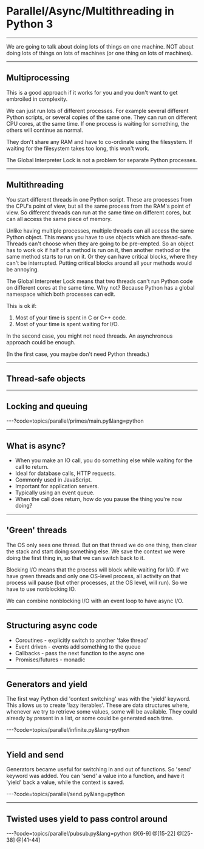 # Parallel/Async/Multithreading in Python 3

---
We are going to talk about doing lots of things on one machine. NOT about doing lots of things on lots of machines (or one thing on lots of machines).

---
## Multiprocessing
This is a good approach if it works for you and you don't want to get embroiled in complexity.

We can just run lots of different processes. For example several different Python scripts,
or several copies of the same one. They can run on different CPU cores, at the same time. If one
process is waiting for something, the others will continue as normal.

They don't share any RAM and have to co-ordinate using the filesystem. If waiting for the filesystem
takes too long, this won't work.

The Global Interpreter Lock is not a problem for separate Python processes.

---
## Multithreading
You start different threads in one Python script. These are processes from the CPU's point of view,
but all the same process from the RAM's point of view. So different threads can run at the same time
on different cores, but can all access the same piece of memory.

Unlike having multiple processes, multiple threads can all access the same Python object. This means
you have to use objects which are thread-safe. Threads can't choose when they are going to be pre-empted.
So an object has to work ok if half of a method is run on it, then another method or the same method starts
to run on it. Or they can have critical blocks, where they can't be interrupted. Putting critical blocks
around all your methods would be annoying.

The Global Interpreter Lock means that two threads can't run Python code on different cores at the same
time. Why not? Because Python has a global namespace which both processes can edit.

This is ok if:
1. Most of your time is spent in C or C++ code.
2. Most of your time is spent waiting for I/O.

In the second case, you might not need threads. An asynchronous approach could be enough.

(In the first case, you maybe don't need Python threads.)

---
## Thread-safe objects

---
## Locking and queuing


---?code=topics/parallel/primes/main.py&lang=python

---
## What is async?
 - When you make an IO call, you do something else while waiting for the call to return.
 - Ideal for database calls, HTTP requests.
 - Commonly used in JavaScript.
 - Important for application servers.
 - Typically using an event queue.
 - When the call does return, how do you pause the thing you're now doing?

---
## 'Green' threads
The OS only sees one thread. But on that thread we do one thing, then clear the stack
and start doing something else. We save the context we were doing the first thing in,
so that we can switch back to it.

Blocking I/O means that the process will block while waiting for I/O. If we have green
threads and only one OS-level process, all activity on that process will pause (but other
processes, at the OS level, will run). So we have to use nonblocking IO.

We can combine nonblocking I/O with an event loop to have async I/O.

---
## Structuring async code
 - Coroutines - explicitly switch to another 'fake thread'
 - Event driven - events add something to the queue
 - Callbacks - pass the next function to the async one
 - Promises/futures - monadic

--- 
## Generators and yield
The first way Python did 'context switching' was with the 'yield' keyword.
This allows us to create 'lazy iterables'.
These are data structures where, whenever we try to retrieve some values, some will be available.
They could already by present in a list, or some could be generated each time.

---?code=topics/parallel/infinite.py&lang=python

---
## Yield and send
Generators became useful for switching in and out of functions. So 'send' keyword was added.
You can 'send' a value into a function, and have it 'yield' back a value, while the context is saved.

---?code=topics/parallel/send.py&lang=python

---
## Twisted uses yield to pass control around

---?code=topics/parallel/pubsub.py&lang=python
@[6-9]
@[15-22]
@[25-38]
@[41-44]
